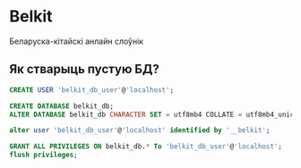 Belkit
===

Беларуска-кітайскі анлайн слоўнік

## Як стварыць пустую БД?

```SQL
CREATE USER 'belkit_db_user'@'localhost';

CREATE DATABASE belkit_db;
ALTER DATABASE belkit_db CHARACTER SET = utf8mb4 COLLATE = utf8mb4_unicode_ci;

alter user 'belkit_db_user'@'localhost' identified by '__belkit';

GRANT ALL PRIVILEGES ON belkit_db.* To 'belkit_db_user'@'localhost';
flush privileges;
```
